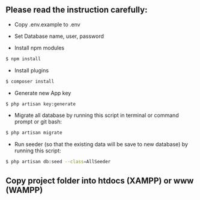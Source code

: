 ## Please read the instruction carefully:

- Copy .env.example to .env
- Set Database name, user, password 

- Install npm modules
```bash
$ npm install
```

- Install plugins
```bash
$ composer install
```

- Generate new App key
```bash
$ php artisan key:generate
```

- Migrate all database by running this script in terminal or command prompt or git bash:
```bash
$ php artisan migrate
```

- Run seeder (so that the existing data will be save to new database) by running this script:
```bash
$ php artisan db:seed --class=AllSeeder
```

## Copy project folder into htdocs (XAMPP) or www (WAMPP)
